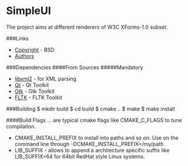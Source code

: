 # SimpleUI

The project aims at different renderers of W3C XForms-1.0 subset.


###Links
* [Copyright](COPYING.md) - BSD
* [Authors](AUTHORS.md)


###Dependencies
####From Sources
#####Mandatory
* [libxml2](http://www.xmlsoft.org/) - for XML parsing
* [Qt](http://www.qt.io) - Qt Toolkit
* [Gtk](http://www.gtk.org) - Gtk Toolkit
* [FLTK](http://www.fltk.org) - FLTK Toolkit



###Building
    $ mkdir build
    $ cd build
    $ cmake ..
    $ make
    $ make install

####Build Flags
... are typical cmake flags like CMAKE\_C\_FLAGS to tune compilation.

* CMAKE\_INSTALL\_PREFIX to install into paths and so on. Use on the command 
  line through -DCMAKE\_INSTALL\_PREFIX=/my/path .
* LIB\_SUFFIX - allows to append a architecture specific suffix like 
  LIB\_SUFFIX=64 for 64bit RedHat style Linux systems.
